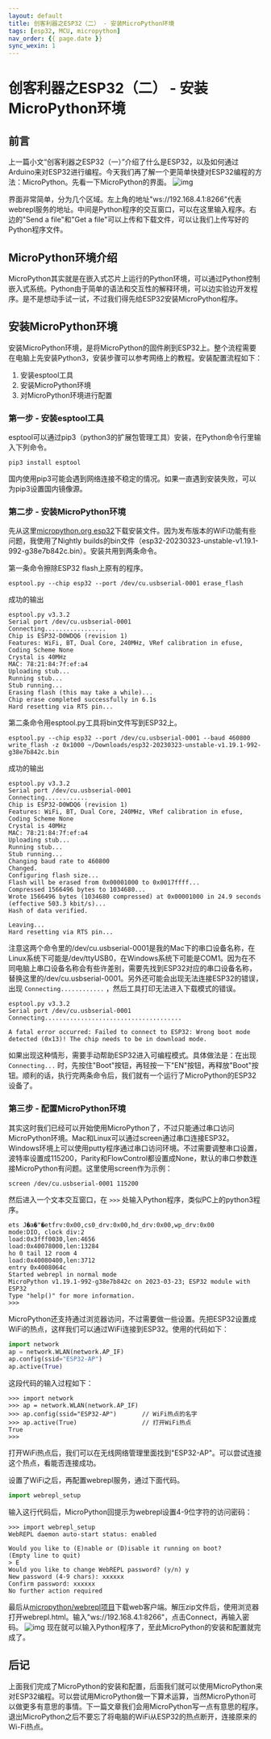 ```yaml
---
layout: default
title: 创客利器之ESP32（二） - 安装MicroPython环境
tags: [esp32, MCU, micropython]
nav_order: {{ page.date }}
sync_wexin: 1
---
```



# 创客利器之ESP32（二） - 安装MicroPython环境


## 前言

上一篇小文“创客利器之ESP32（一）”介绍了什么是ESP32，以及如何通过Arduino来对ESP32进行编程。今天我们再了解一个更简单快捷对ESP32编程的方法：MicroPython。先看一下MicroPython的界面。 ![img](/images/micropython_webrepl.jpg)

界面非常简单，分为几个区域。左上角的地址"ws://192.168.4.1:8266"代表webrepl服务的地址。中间是Python程序的交互窗口，可以在这里输入程序。右边的"Send a file"和"Get a file"可以上传和下载文件，可以让我们上传写好的Python程序文件。


## MicroPython环境介绍

MicroPython其实就是在嵌入式芯片上运行的Python环境，可以通过Python控制嵌入式系统。Python由于简单的语法和交互性的解释环境，可以边实验边开发程序。是不是想动手试一试，不过我们得先给ESP32安装MicroPython程序。


## 安装MicroPython环境

安装MicroPython环境，是将MicroPython的固件刷到ESP32上。整个流程需要在电脑上先安装Python3，安装步骤可以参考网络上的教程。安装配置流程如下：

1.  安装esptool工具
2.  安装MicroPython环境
3.  对MicroPython环境进行配置


### 第一步 - 安装esptool工具

esptool可以通过pip3（python3的扩展包管理工具）安装，在Python命令行里输入下列命令。

```shell
pip3 install esptool
```

国内使用pip3可能会遇到网络连接不稳定的情况。如果一直遇到安装失败，可以为pip3设置国内镜像源。


### 第二步 - 安装MicroPython环境

先从这里[micropython.org esp32](https://micropython.org/download/esp32/)下载安装文件。因为发布版本的WiFi功能有些问题，我使用了Nightly builds的bin文件（esp32-20230323-unstable-v1.19.1-992-g38e7b842c.bin）。安装共用到两条命令。

第一条命令擦除ESP32 flash上原有的程序。

```shell
esptool.py --chip esp32 --port /dev/cu.usbserial-0001 erase_flash
```

成功的输出

```
esptool.py v3.3.2
Serial port /dev/cu.usbserial-0001
Connecting.................
Chip is ESP32-D0WDQ6 (revision 1)
Features: WiFi, BT, Dual Core, 240MHz, VRef calibration in efuse, Coding Scheme None
Crystal is 40MHz
MAC: 78:21:84:7f:ef:a4
Uploading stub...
Running stub...
Stub running...
Erasing flash (this may take a while)...
Chip erase completed successfully in 6.1s
Hard resetting via RTS pin...
```

第二条命令用esptool.py工具将bin文件写到ESP32上。

```shell
esptool.py --chip esp32 --port /dev/cu.usbserial-0001 --baud 460800 write_flash -z 0x1000 ~/Downloads/esp32-20230323-unstable-v1.19.1-992-g38e7b842c.bin
```

成功的输出

```
esptool.py v3.3.2
Serial port /dev/cu.usbserial-0001
Connecting............
Chip is ESP32-D0WDQ6 (revision 1)
Features: WiFi, BT, Dual Core, 240MHz, VRef calibration in efuse, Coding Scheme None
Crystal is 40MHz
MAC: 78:21:84:7f:ef:a4
Uploading stub...
Running stub...
Stub running...
Changing baud rate to 460800
Changed.
Configuring flash size...
Flash will be erased from 0x00001000 to 0x0017ffff...
Compressed 1566496 bytes to 1034680...
Wrote 1566496 bytes (1034680 compressed) at 0x00001000 in 24.9 seconds (effective 503.3 kbit/s)...
Hash of data verified.

Leaving...
Hard resetting via RTS pin...
```

注意这两个命令里的/dev/cu.usbserial-0001是我的Mac下的串口设备名称，在Linux系统下可能是/dev/ttyUSB0，在Windows系统下可能是COM1。因为在不同电脑上串口设备名称会有些许差别，需要先找到ESP32对应的串口设备名称，替换这里的/dev/cu.usbserial-0001。另外还可能会出现无法连接ESP32的错误，出现 `Connecting............` ，然后工具打印无法进入下载模式的错误。

```
esptool.py v3.3.2
Serial port /dev/cu.usbserial-0001
Connecting......................................

A fatal error occurred: Failed to connect to ESP32: Wrong boot mode detected (0x13)! The chip needs to be in download mode.
```

如果出现这种情形，需要手动帮助ESP32进入可编程模式。具体做法是：在出现 `Connecting...` 时，先按住"Boot"按钮，再轻按一下"EN"按钮，再释放"Boot"按钮。顺利的话，执行完两条命令后，我们就有一个运行了MicroPython的ESP32设备了。


### 第三步 - 配置MicroPython环境

其实这时我们已经可以开始使用MicroPython了，不过只能通过串口访问MicroPython环境。Mac和Linux可以通过screen通过串口连接ESP32。Windows环境上可以使用putty程序通过串口访问环境。不过需要调整串口设置，波特率设置成115200，Parity和FlowControl都设置成None，默认的串口参数连接MicroPython有问题。这里使用screen作为示例：

```shell
screen /dev/cu.usbserial-0001 115200
```

然后进入一个文本交互窗口，在 `>>>` 处输入Python程序，类似PC上的python3程序。

```
ets J�a�"�etfrv:0x00,cs0_drv:0x00,hd_drv:0x00,wp_drv:0x00
mode:DIO, clock div:2
load:0x3fff0030,len:4656
load:0x40078000,len:13284
ho 0 tail 12 room 4
load:0x40080400,len:3712
entry 0x4008064c
Started webrepl in normal mode
MicroPython v1.19.1-992-g38e7b842c on 2023-03-23; ESP32 module with ESP32
Type "help()" for more information.
>>> 
```

MicroPython还支持通过浏览器访问，不过需要做一些设置。先把ESP32设置成WiFi的热点，这样我们可以通过WiFi连接到ESP32。使用的代码如下：

```python
import network
ap = network.WLAN(network.AP_IF)
ap.config(ssid="ESP32-AP")
ap.active(True)
```

这段代码的输入过程如下：

```shell
>>> import network
>>> ap = network.WLAN(network.AP_IF)
>>> ap.config(ssid="ESP32-AP")       // WiFi热点的名字
>>> ap.active(True)                  // 打开WiFi热点
True
>>> 
```

打开WiFi热点后，我们可以在无线网络管理里面找到"ESP32-AP"。可以尝试连接这个热点，看能否连接成功。

设置了WiFi之后，再配置webrepl服务，通过下面代码。

```python
import webrepl_setup
```

输入这行代码后，MicroPython回提示为webrepl设置4-9位字符的访问密码：

```shell
>>> import webrepl_setup
WebREPL daemon auto-start status: enabled

Would you like to (E)nable or (D)isable it running on boot?
(Empty line to quit)
> E
Would you like to change WebREPL password? (y/n) y
New password (4-9 chars): xxxxxx
Confirm password: xxxxxx
No further action required
```

最后从[micropython/webrepl项目](https://github.com/micropython/webrepl/archive/refs/heads/master.zip)下载web客户端。解压zip文件后，使用浏览器打开webrepl.html。输入"ws://192.168.4.1:8266"，点击Connect，再输入密码。 ![img](/images/webrepl_enlarge.jpg) 现在就可以输入Python程序了，至此MicroPython的安装和配置就完成了。


## 后记

上面我们完成了MicroPython的安装和配置，后面我们就可以使用MicroPython来对ESP32编程。可以尝试用MicroPython做一下算术运算，当然MicroPython可以做更多有意思的事情。下一篇文章我们会用MicroPython写一点有意思的程序。退出MicroPython之后不要忘了将电脑的WiFi从ESP32的热点断开，连接原来的Wi-Fi热点。
